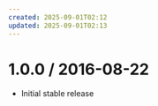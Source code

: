 ```yaml
---
created: 2025-09-01T02:12
updated: 2025-09-01T02:13
---
```

1.0.0 / 2016-08-22
==================

  * Initial stable release
